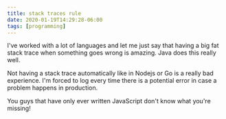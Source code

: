 ```yaml
---
title: stack traces rule
date: 2020-01-19T14:29:28-06:00
tags: [programming]
---
```


I've worked with a lot of languages and let me just say that having a big fat stack trace when something goes wrong is amazing. Java does this really well.

Not having a stack trace automatically like in Nodejs or Go is a really bad experience. I'm forced to log every time there is a potential error in case a problem happens in production.

You guys that have only ever written JavaScript don't know what you're missing!
